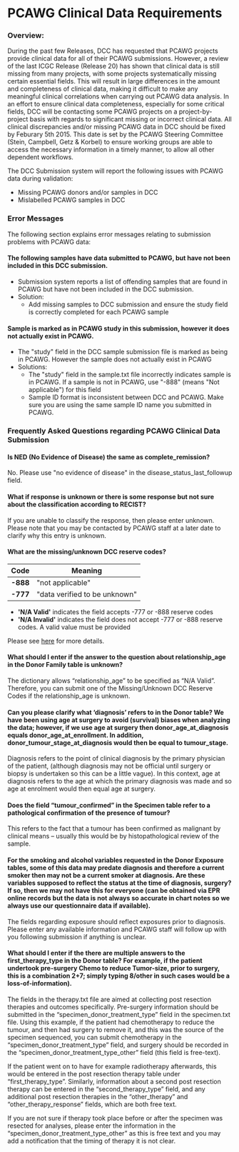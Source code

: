 # PCAWG Clinical Data Requirements

### Overview:

During the past few Releases, DCC has requested that PCAWG projects provide clinical data for all of their PCAWG submissions. However, a review of the last ICGC Release (Release 20) has shown that clinical data is still missing from many projects, with some projects systematically missing certain essential fields. This will result in large differences in the amount and completeness of clinical data, making it difficult to make any meaningful clinical correlations when carrying out PCAWG data analysis. In an effort to ensure clinical data completeness, especially for some critical fields, DCC will be contacting some PCAWG projects on a project-by-project basis with regards to significant missing or incorrect clinical data. All clinical discrepancies and/or missing PCAWG data in DCC should be fixed by Feburary 5th 2015. This date is set by the PCAWG Steering Committee (Stein, Campbell, Getz & Korbel) to ensure working groups are able to access the necessary information in a timely manner, to allow all other dependent workflows. 

The DCC Submission system will report the following issues with PCAWG data during validation:

* Missing PCAWG donors and/or samples in DCC 
* Mislabelled PCAWG samples in DCC


### Error Messages
The following section explains error messages relating to submission problems with PCAWG data:

#### The following samples have data submitted to PCAWG, but have not been included in this DCC submission.
* Submission system reports a list of offending samples that are found in PCAWG but have not been included in the DCC submission.
* Solution:
  * Add missing samples to DCC submission and ensure the study field is correctly completed for each PCAWG sample

#### Sample is marked as in PCAWG study in this submission, however it does not actually exist in PCAWG.
* The "study" field in the DCC sample submission file is marked as being in PCAWG. However the sample does not actually exist in PCAWG
* Solutions:
  * The "study" field in the sample.txt file incorrectly indicates sample is in PCAWG. If a sample is not in PCAWG, use "-888" (means "Not applicable") for this field
  * Sample ID format is inconsistent between DCC and PCAWG. Make sure you are using the same sample ID name you submitted in PCAWG.



### Frequently Asked Questions regarding PCAWG Clinical Data Submission

#### Is NED (No Evidence of Disease) the same as complete_remission?

No. Please use "no evidence of disease" in the disease_status_last_followup field.


#### What if response is unknown or there is some response but not sure about the classification according to RECIST?

If you are unable to classify the response, then please enter unknown. Please note that you may be contacted by PCAWG staff at a later date to clarify why this entry is unknown.


#### What are the missing/unknown DCC reserve codes?

| Code | Meaning |
| ---- | ---- |
| **-888** | "not applicable" |
| **-777** | "data verified to be unknown" |

* **'N/A Valid'** indicates the field accepts -777 or -888 reserve codes
* **'N/A Invalid'** indicates the field does not accept -777 or -888 reserve codes. A valid value must be provided

Please see [here][1] for more details.


#### What should I enter if the answer to the question about relationship_age in the Donor Family table is unknown?

The dictionary allows “relationship_age” to be specified as “N/A Valid”. Therefore, you can submit one of the Missing/Unknown DCC Reserve Codes if the relationship_age is unknown.


#### Can you please clarify what ‘diagnosis’ refers to in the Donor table? We have been using age at surgery to avoid (survival) biases when analyzing the data; however, if we use age at surgery then donor_age_at_diagnosis equals donor_age_at_enrollment. In addition, donor_tumour_stage_at_diagnosis would then be equal to tumour_stage.

Diagnosis refers to the point of clinical diagnosis by the primary physician of the patient, (although diagnosis may not be official until surgery or biopsy is undertaken so this can be a little vague). In this context, age at diagnosis refers to the age at which the primary diagnosis was made and so age at enrolment would then equal age at surgery.


#### Does the field “tumour_confirmed” in the Specimen table refer to a pathological confirmation of the presence of tumour?

This refers to the fact that a tumour has been confirmed as malignant by clinical means – usually this would be by histopathological review of the sample.


#### For the smoking and alcohol variables requested in the Donor Exposure tables, some of this data may predate diagnosis and therefore a current smoker then may not be a current smoker at diagnosis. Are these variables supposed to reflect the status at the time of diagnosis, surgery? If so, then we may not have this for everyone (can be obtained via EPR online records but the data is not always so accurate in chart notes so we always use our questionnaire data if available).

The fields regarding exposure should reflect exposures prior to diagnosis. Please enter any available information and PCAWG staff will follow up with you following submission if anything is unclear.  


#### What should I enter if the there are multiple answers to the first_therapy_type in the Donor table? For example, if the patient undertook pre-surgery Chemo to reduce Tumor-size, prior to surgery, this is a combination 2+7; simply typing 8/other in such cases would be a loss-of-information).

The fields in the therapy.txt file are aimed at collecting post resection therapies and outcomes specifically. Pre-surgery information should be submitted in the “specimen_donor_treatment_type” field in the specimen.txt file. Using this example, if the patient had chemotherapy to reduce the tumour, and then had surgery to remove it, and this was the source of the specimen sequenced, you can submit chemotherapy in the “specimen_donor_treatment_type” field, and surgery should be recorded in the “specimen_donor_treatment_type_other” field (this field is free-text).

If the patient went on to have for example radiotherapy afterwards, this would be entered in the post resection therapy table under “first_therapy_type”. Similarly, information about a second post resection therapy can be entered in the “second_therapy_type” field, and any additional post resection therapies in the “other_therapy” and “other_therapy_response” fields, which are both free text.

If you are not sure if therapy took place before or after the specimen was resected for analyses, please enter the information in the “specimen_donor_treatment_type_other” as this is free text and you may add a notification that the timing of therapy it is not clear.

[1]: guide/dcc-data-element-specifications.md#missing-or-unknown-values


